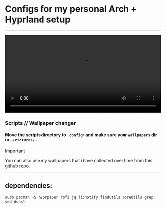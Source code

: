 # Configs for my personal Arch + Hyprland setup

---
<p align="center">
  <video width="100%" controls>
    <source src="https://github.com/user-attachments/assets/74f36669-0e3f-4f8f-ae19-fc4aebc366db" type="video/mp4">
    Your browser does not support the video tag.
  </video>
</p>





### Scripts // Wallpaper changer

#### Move the scripts directory to `.config/` and make sure your `wallpapers` dir to `~/Pictures/` .

> [!IMPORTANT]
> You can also use my wallpapers that i have collected over time from this [github repo](https://github.com/ryu-ryuk/wallpapers).

---

## dependencies:

```
sudo pacman -S hyprpaper rofi jq libnotify findutils coreutils grep sed dunst
```
